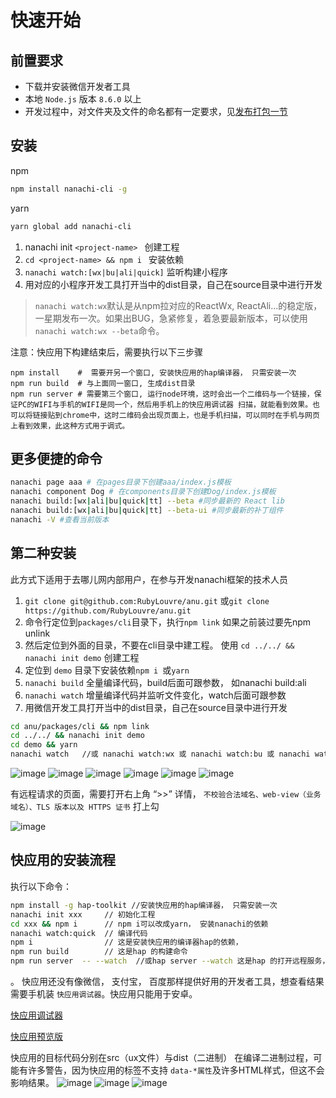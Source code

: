 # 快速开始

## 前置要求

* 下载并安装微信开发者工具
* 本地 `Node.js` 版本 `8.6.0` 以上
* 开发过程中，对文件夹及文件的命名都有一定要求，见[发布打包一节](publish.md)



## 安装

npm

```bash
npm install nanachi-cli -g
```

yarn

```bash
yarn global add nanachi-cli
```

1. nanachi init `<project-name> ` 创建工程<br />
2. `cd <project-name> && npm i ` 安装依赖<br />
3. `nanachi watch:[wx|bu|ali|quick]` 监听构建小程序<br />
4. 用对应的小程序开发工具打开当中的dist目录，自己在source目录中进行开发<br />


> `nanachi watch:wx`默认是从npm拉对应的ReactWx, ReactAli...的稳定版，一星期发布一次。如果出BUG，急紧修复，着急要最新版本，可以使用`nanachi watch:wx --beta`命令。

注意：快应用下构建结束后，需要执行以下三步骤
```shell
npm install    #  需要开另一个窗口, 安装快应用的hap编译器， 只需安装一次 
npm run build  # 与上面同一窗口, 生成dist目录
npm run server # 需要第三个窗口, 运行node环境，这时会出一个二维码与一个链接，保证PC的WIFI与手机的WIFI是同一个，然后用手机上的快应用调试器 扫描，就能看到效果。也可以将链接贴到chrome中，这时二维码会出现页面上，也是手机扫描，可以同时在手机与网页上看到效果，此这种方式用于调式。
```

## 更多便捷的命令

```bash
nanachi page aaa # 在pages目录下创建aaa/index.js模板
nanachi component Dog # 在components目录下创建Dog/index.js模板
nanachi build:[wx|ali|bu|quick|tt] --beta #同步最新的 React lib
nanachi build:[wx|ali|bu|quick|tt] --beta-ui #同步最新的补丁组件
nanachi -V #查看当前版本
```


## 第二种安装

此方式下适用于去哪儿网内部用户，在参与开发nanachi框架的技术人员


1. `git clone git@github.com:RubyLouvre/anu.git` 或`git clone https://github.com/RubyLouvre/anu.git`<br />
2. 命令行定位到`packages/cli`目录下，执行`npm link` 如果之前装过要先npm unlink<br />
3. 然后定位到外面的目录，不要在cli目录中建工程。 使用 `cd ../../ && nanachi init demo` 创建工程<br />
4. 定位到 `demo` 目录下安装依赖`npm i `或`yarn`
5.  `nanachi build` 全量编译代码，build后面可跟参数， 如nanachi build:ali<br />
6.  `nanachi watch` 增量编译代码并监听文件变化，watch后面可跟参数<br />
7. 用微信开发工具打开当中的dist目录，自己在source目录中进行开发<br />

```bash
cd anu/packages/cli && npm link
cd ../../ && nanachi init demo
cd demo && yarn
nanachi watch   //或 nanachi watch:wx 或 nanachi watch:bu 或 nanachi watch:ali 或 或 nanachi watch:tt
```

![image](./select_tmpl.png)
![image](./build_wx.png)
![image](./watch_wx.png)
![image](./build_bu.png)
![image](./build_ali.png)
![image](./watch_ali.png)

有远程请求的页面，需要打开右上角 “>>” 详情，  `不校验合法域名、web-view（业务域名）、TLS 版本以及 HTTPS 证书` 打上勾


![image](https://user-images.githubusercontent.com/190846/45038189-53f44a80-b093-11e8-9ecb-a4080f21b262.png)



## 快应用的安装流程

执行以下命令：

```bash
npm install -g hap-toolkit //安装快应用的hap编译器， 只需安装一次
nanachi init xxx     // 初始化工程
cd xxx && npm i      // npm i可以改成yarn， 安装nanachi的依赖
nanachi watch:quick  // 编译代码
npm i                // 这是安装快应用的编译器hap的依赖，
npm run build        // 这是hap 的构建命令
npm run server  -- --watch  //或hap server --watch 这是hap 的打开远程服务，生成二维码让你用手机扫码查看编译后的app
```
。
快应用还没有像微信， 支付宝， 百度那样提供好用的开发者工具，想查看结果需要手机装 `快应用调试器`。快应用只能用于安卓。

[快应用调试器](https://statres.quickapp.cn/quickapp/quickapp/201806/file/quickapp_debugger.apk)

[快应用预览版](https://statres.quickapp.cn/quickapp/quickapp/201806/file/quickapp_platform_preview_release_v1020.apk)

快应用的目标代码分别在src（ux文件）与dist（二进制）
在编译二进制过程，可能有许多警告，因为快应用的标签不支持 `data-*属性`及许多HTML样式，但这不会影响结果。
![image](./quick2ma.jpg)
![image](./quickdebugger.jpg)
![image](./watch_quick.jpg)